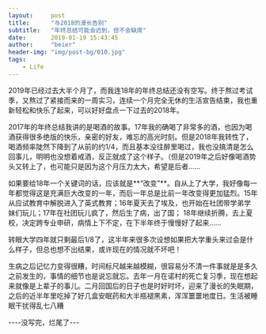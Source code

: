 ```yaml
---
layout:     post
title:      "与2018的漫长告别"
subtitle:   "年终总结可能会迟到，但不会缺席"
date:       2019-01-19 15:43:45
author:     "beier"
header-img: "img/post-bg/010.jpg"
tags:
    - Life
---
```




2019年已经过去大半个月了，而我连18年的年终总结还没有空写。终于熬过考试季，又熬过了紧接而来的一周实习，连续一个月完全无休的生活宣告结束，我也重新轻松和快乐了起来，可以好好盘点一下过去的2018年。

2017年的年终总结我讲的是喝酒的故事。17年我的确喝了非常多的酒，也因为喝酒获得很多绝版的快乐，亲密的好友，难忘的高光时刻。但是2018年我转性了，喝酒频率陡然下降到了从前的约1/4，而且基本没往醉里喝过，我也没搞清是怎么回事儿，明明也没想着戒酒，反正就成了这个样子。（但是2019年之后好像喝酒势头又转上了，也可能只是因为这个月压力太大，希望是后者……



如果要给18年一个关键词的话，应该就是**“改变”**。自从上了大学，我好像每一年都觉得这是充满巨大改变的一年，而后一年总是比前一年改变得更加猛烈。15年从应试教育中解脱进入了英式教育；16年夏天去了埃及，也开始在社团带学弟学妹们玩儿；17年在社团玩儿疯了，然后生了病，出了国； 18年继续折腾，去上夏校，决定跨专业申研，病情上下不定，在下半年终于慢慢好了起来……

转眼大学四年就只剩最后1/8了，这半年来很多次设想如果把大学重头来过会是什么样子，但总也想不出结果，或许现在的情况就不坏吧！



生病之后记忆力变得很糟，时间标尺越来越模糊，很容易分不清一件事就是是多久之前发生的，事情的细节也是说忘就忘。去年一月在诺村的死亡复习季，现在想起来就像是上辈子的事儿。二月回国后的日子也是时好时坏，迎来了漫长的失眠期，之后的近半年里吃掉了好几盒安眠药和大半瓶褪黑素，浑浑噩噩地度日。生活被睡眠干扰得乱七八糟



----没写完，烂尾了---